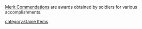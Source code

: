 [Merit Commendations](Merit_Commendations.md "wikilink") are awards
obtained by soldiers for various accomplishments.

[category:Game Items](category:Game_Items.md "wikilink")
